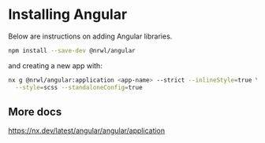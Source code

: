 # Installing Angular

Below are instructions on adding Angular libraries.

```bash
npm install --save-dev @nrwl/angular
```

and creating a new app with:

```bash
nx g @nrwl/angular:application <app-name> --strict --inlineStyle=true \
  --style=scss --standaloneConfig=true
```

## More docs

<https://nx.dev/latest/angular/angular/application>
